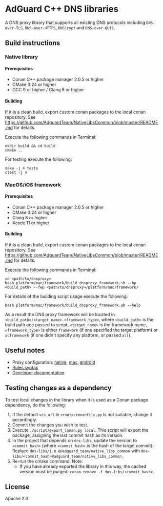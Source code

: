 # AdGuard C++ DNS libraries

A DNS proxy library that supports all existing DNS protocols including `DNS-over-TLS`,
`DNS-over-HTTPS`, `DNSCrypt` and `DNS-over-QUIC`.

## Build instructions

### Native library

#### Prerequisites

* Conan C++ package manager 2.0.5 or higher
* CMake 3.24 or higher
* GCC 9 or higher / Clang 8 or higher

#### Building

If it is a clean build, export custom conan packages to the local conan repository.
See https://github.com/AdguardTeam/NativeLibsCommon/blob/master/README.md for details.

Execute the following commands in Terminal:

```shell
mkdir build && cd build
cmake ..
```

For testing execute the following:
```
make -j 4 tests
ctest -j 4
```

### MacOS/iOS framework

#### Prerequisites

* Conan C++ package manager 2.0.5 or higher
* CMake 3.24 or higher
* Clang 8 or higher
* Xcode 11 or higher

#### Building

If it is a clean build, export custom conan packages to the local conan repository.
See https://github.com/AdguardTeam/NativeLibsCommon/blob/master/README.md for details.

Execute the following commands in Terminal:
```
cd <path/to/dnsproxy>
bash platform/mac/framework/build_dnsproxy_framework.sh --bp <build_path> --fwp <path/to/dnsproxy>/platform/mac/framework/
```

For details of the building script usage execute the following:
```
bash platform/mac/framework/build_dnsproxy_framework.sh --help
```

As a result the DNS proxy framework will be located in `<build_path>/<target_name>.<framework_type>`,
where `<build_path>` is the build path one passed to script, `<target_name>` is the framework name,
`<framework_type>` is either `framework` (if one specified the target platform) or
`xcframework` (if one didn't specify any platform, or passed `all`).

## Useful notes

* Proxy configuration: [native](proxy/include/proxy/DnsProxySettings.h), [mac](platform/mac/framework/AGDnsProxy.h),
[android](platform/android/dnsproxy/lib/src/main/java/com/adguard/dnslibs/proxy/DnsProxySettings.java)
* [Rules syntax](https://github.com/AdguardTeam/AdguardHome/wiki/Hosts-Blocklists)
* [Developer documentation](documentation/DEV_DOCS.en.md)

## Testing changes as a dependency
To test local changes in the library when it is used as a Conan package dependency,
do the following:

1) If the default `vcs_url` in `<root>/conanfile.py` is not suitable, change it accordingly.
2) Commit the changes you wish to test.
3) Execute `./script/export_conan.py local`. This script will export the package, assigning the last commit hash as its version.
4) In the project that depends on `dns-libs`, update the version to `<commit_hash>` (where `<commit_hash>` is the hash of the target commit):
   Replace `dns-libs/1.0.0@adguard_team/native_libs_common` with `dns-libs/<commit_hash>@adguard_team/native_libs_common`.
5) Re-run the cmake command.
   Note:
   * If you have already exported the library in this way, the cached version must be purged: `conan remove -f dns-libs/<commit_hash>`.

## License

Apache 2.0
